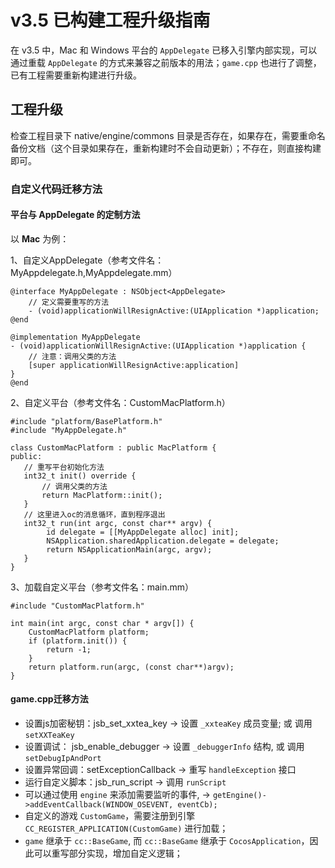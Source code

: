 # v3.5 已构建工程升级指南

在  v3.5 中，Mac 和 Windows 平台的 `AppDelegate` 已移入引擎内部实现，可以通过重载 `AppDelegate` 的方式来兼容之前版本的用法；`game.cpp` 也进行了调整，已有工程需要重新构建进行升级。

## 工程升级

检查工程目录下 native/engine/commons 目录是否存在，如果存在，需要重命名备份文档（这个目录如果存在，重新构建时不会自动更新）；不存在，则直接构建即可。

### 自定义代码迁移方法

#### 平台与 AppDelegate 的定制方法

以 **Mac** 为例：

1、自定义AppDelegate（参考文件名：MyAppdelegate.h,MyAppdelegate.mm）

```
@interface MyAppDelegate : NSObject<AppDelegate>
    // 定义需要重写的方法
    - (void)applicationWillResignActive:(UIApplication *)application;
@end

@implementation MyAppDelegate
- (void)applicationWillResignActive:(UIApplication *)application {
    // 注意：调用父类的方法
    [super applicationWillResignActive:application]
}
@end
```

2、自定义平台（参考文件名：CustomMacPlatform.h）

```
#include "platform/BasePlatform.h"
#include "MyAppDelegate.h"

class CustomMacPlatform : public MacPlatform {
public:
   // 重写平台初始化方法
   int32_t init() override {
       // 调用父类的方法
       return MacPlatform::init();
   }
   // 这里进入oc的消息循环，直到程序退出
   int32_t run(int argc, const char** argv) {
        id delegate = [[MyAppDelegate alloc] init];
        NSApplication.sharedApplication.delegate = delegate;
        return NSApplicationMain(argc, argv);
   }
}
```

3、加载自定义平台（参考文件名：main.mm）

```
#include "CustomMacPlatform.h"

int main(int argc, const char * argv[]) {
    CustomMacPlatform platform; 
    if (platform.init()) {
        return -1;
    }
    return platform.run(argc, (const char**)argv); 
}
```

#### game.cpp迁移方法

- 设置js加密秘钥：jsb_set_xxtea_key  -> 设置 `_xxteaKey` 成员变量; 或 调用 `setXXTeaKey`
- 设置调试： jsb_enable_debugger     -> 设置 `_debuggerInfo` 结构, 或 调用 `setDebugIpAndPort`
- 设置异常回调：setExceptionCallback  -> 重写 `handleException` 接口
- 运行自定义脚本：jsb_run_script      -> 调用 `runScript`
- 可以通过使用 `engine` 来添加需要监听的事件, -> `getEngine()->addEventCallback(WINDOW_OSEVENT, eventCb);`
- 自定义的游戏 `CustomGame`，需要注册到引擎 `CC_REGISTER_APPLICATION(CustomGame)` 进行加载；
- `game` 继承于 `cc::BaseGame`, 而 `cc::BaseGame` 继承于 `CocosApplication`，因此可以重写部分实现，增加自定义逻辑；
